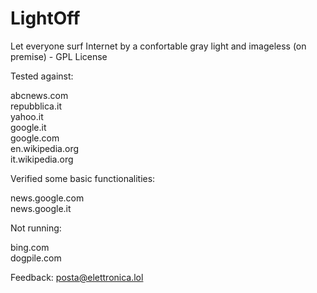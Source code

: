 # LightOff
Let everyone surf Internet by a confortable gray light and imageless (on premise) - GPL License
   
Tested against:

abcnews.com<br>
repubblica.it<br>
yahoo.it<br>
google.it<br>
google.com<br>
en.wikipedia.org<br>
it.wikipedia.org<br>

Verified some basic functionalities:

news.google.com<br>
news.google.it<br>

Not running:

bing.com<br>
dogpile.com<br>

Feedback: <a href="mailto:posta@elettronica.lol">posta@elettronica.lol</a>
